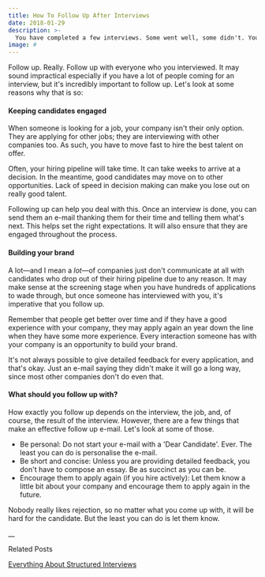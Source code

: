```yaml
---
title: How To Follow Up After Interviews
date: 2018-01-29
description: >-
  You have completed a few interviews. Some went well, some didn't. You now have to make a few decisions. That may take a few days. What do you do in the meantime?
image: #
---
```

Follow up. Really. Follow up with everyone who you interviewed. It may sound impractical especially if you have a lot of people coming for an interview, but it's incredibly important to follow up. Let's look at some reasons why that is so:

#### Keeping candidates engaged
When someone is looking for a job, your company isn't their only option. They are applying for other jobs; they are interviewing with other companies too. As such, you have to move fast to hire the best talent on offer.

Often, your hiring pipeline will take time. It can take weeks to arrive at a decision. In the meantime, good candidates may move on to other opportunities. Lack of speed in decision making can make you lose out on really good talent.

Following up can help you deal with this. Once an interview is done, you can send them an e-mail thanking them for their time and telling them what's next. This helps set the right expectations. It will also ensure that they are engaged throughout the process.

#### Building your brand
A lot—and I mean a *lot*—of companies just don't communicate at all with candidates who drop out of their hiring pipeline due to any reason. It may make sense at the screening stage when you have hundreds of applications to wade through, but once someone has interviewed with you, it's imperative that you follow up.

Remember that people get better over time and if they have a good experience with your company, they may apply again an year down the line when they have some more experience. Every interaction someone has with your company is an opportunity to build your brand.

It's not always possible to give detailed feedback for every application, and that's okay. Just an e-mail saying they didn't make it will go a long way, since most other companies don't do even that.

#### What should you follow up with?
How exactly you follow up depends on the interview, the job, and, of course, the result of the interview. However, there are a few things that make an effective follow up e-mail. Let's look at some of those.  

 * Be personal: Do not start your e-mail with a 'Dear Candidate'. Ever. The least you can do is personalise the e-mail.
 * Be short and concise: Unless you are providing detailed feedback, you don't have to compose an essay. Be as succinct as you can be.
 * Encourage them to apply again (if you hire actively): Let them know a little bit about your company and encourage them to apply again in the future.

Nobody really likes rejection, so no matter what you come up with, it will be hard for the candidate. But the least you can do is let them know.

__

Related Posts

[Everything About Structured Interviews](/resources/interviewing/everything-about-structured-interviews)